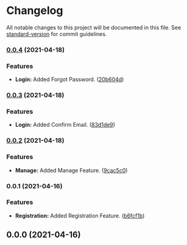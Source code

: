# Changelog

All notable changes to this project will be documented in this file. See [standard-version](https://github.com/conventional-changelog/standard-version) for commit guidelines.

### [0.0.4](https://github.com/GuillemPallares/IdentityServer4-AspNetCoreIdentity.Template/compare/v0.0.3...v0.0.4) (2021-04-18)


### Features

* **Login:** Added Forgot Password. ([20b604d](https://github.com/GuillemPallares/IdentityServer4-AspNetCoreIdentity.Template/commit/20b604d4ee02d5cfee2ade7c91f54893cc4684c4))

### [0.0.3](https://github.com/GuillemPallares/IdentityServer4-AspNetCoreIdentity.Template/compare/v0.0.2...v0.0.3) (2021-04-18)


### Features

* **Login:** Added Confirm Email. ([83d1de9](https://github.com/GuillemPallares/IdentityServer4-AspNetCoreIdentity.Template/commit/83d1de9085cc170d0bfd3fb3c47629f8a8667e7f))

### [0.0.2](https://github.com/GuillemPallares/IdentityServer4-AspNetCoreIdentity.Template/compare/v0.0.1...v0.0.2) (2021-04-18)


### Features

* **Manage:** Added Manage Feature. ([9cac5c0](https://github.com/GuillemPallares/IdentityServer4-AspNetCoreIdentity.Template/commit/9cac5c0dc1e0189b2a0d99c0a53e48127275d05f))

### 0.0.1 (2021-04-16)


### Features

* **Registration:** Added Registration Feature. ([b6fcf1b](https://github.com/GuillemPallares/IdentityServer4-AspNetCoreIdentity.Template/commit/b6fcf1b3a49fc1304a2e6f98cdb6313a19144c44))

## 0.0.0 (2021-04-16)
